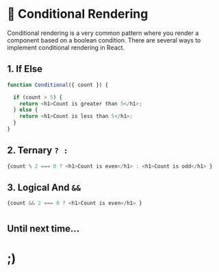 
# 🔀 Conditional Rendering
Conditional rendering is a very common pattern where you render a component based on a boolean condition. There are several ways to implement conditional rendering in React.

## 1. If Else
```javascript
function Conditional({ count }) {

  if (count > 5) {
    return <h1>Count is greater than 5</h1>;
  } else {
    return <h1>Count is less than 5</h1>;
  }
}
```

## 2. Ternary `? :`
```javascript
{count % 2 === 0 ? <h1>Count is even</h1> : <h1>Count is odd</h1> }
```

## 3. Logical And `&&`
```javascript
{count && 2 === 0 ? <h1>Count is even</h1> }
```





#

## Until next time...

# ;)
